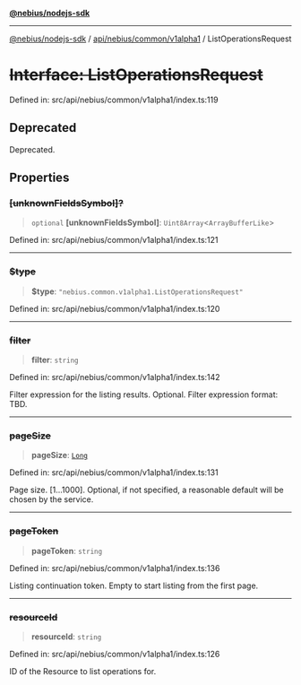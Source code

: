 [**@nebius/nodejs-sdk**](../../../../../README.md)

***

[@nebius/nodejs-sdk](../../../../../README.md) / [api/nebius/common/v1alpha1](../README.md) / ListOperationsRequest

# ~~Interface: ListOperationsRequest~~

Defined in: src/api/nebius/common/v1alpha1/index.ts:119

## Deprecated

Deprecated.

## Properties

### ~~\[unknownFieldsSymbol\]?~~

> `optional` **\[unknownFieldsSymbol\]**: `Uint8Array`\<`ArrayBufferLike`\>

Defined in: src/api/nebius/common/v1alpha1/index.ts:121

***

### ~~$type~~

> **$type**: `"nebius.common.v1alpha1.ListOperationsRequest"`

Defined in: src/api/nebius/common/v1alpha1/index.ts:120

***

### ~~filter~~

> **filter**: `string`

Defined in: src/api/nebius/common/v1alpha1/index.ts:142

Filter expression for the listing results. Optional.
 Filter expression format: TBD.

***

### ~~pageSize~~

> **pageSize**: [`Long`](../../../../../runtime/protos/core/classes/Long.md)

Defined in: src/api/nebius/common/v1alpha1/index.ts:131

Page size. [1...1000]. Optional, if not specified, a reasonable default will be chosen by the service.

***

### ~~pageToken~~

> **pageToken**: `string`

Defined in: src/api/nebius/common/v1alpha1/index.ts:136

Listing continuation token. Empty to start listing from the first page.

***

### ~~resourceId~~

> **resourceId**: `string`

Defined in: src/api/nebius/common/v1alpha1/index.ts:126

ID of the Resource to list operations for.
